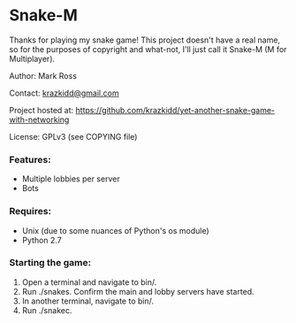 Snake-M
=======

Thanks for playing my snake game! This project doesn't have a real
name, so for the purposes of copyright and what-not, I'll just call it
Snake-M (M for Multiplayer).

Author: Mark Ross

Contact: krazkidd@gmail.com

Project hosted at:
  https://github.com/krazkidd/yet-another-snake-game-with-networking

License: GPLv3 (see COPYING file)

### Features:
* Multiple lobbies per server
* Bots

### Requires:
* Unix (due to some nuances of Python's os module)
* Python 2.7

### Starting the game:
1. Open a terminal and navigate to bin/.
2. Run ./snakes. Confirm the main and lobby servers have started.
3. In another terminal, navigate to bin/.
4. Run ./snakec.
